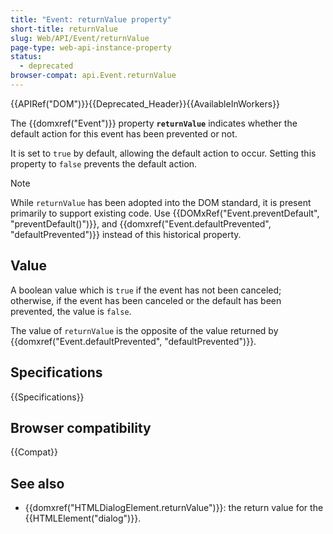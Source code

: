 ```yaml
---
title: "Event: returnValue property"
short-title: returnValue
slug: Web/API/Event/returnValue
page-type: web-api-instance-property
status:
  - deprecated
browser-compat: api.Event.returnValue
---
```


{{APIRef("DOM")}}{{Deprecated_Header}}{{AvailableInWorkers}}

The {{domxref("Event")}} property
**`returnValue`** indicates whether the default action for
this event has been prevented or not.

It is set to `true` by
default, allowing the default action to occur. Setting this property to
`false` prevents the default action.

> [!NOTE]
> While `returnValue` has been adopted into the DOM
> standard, it is present primarily to support existing code. Use
> {{DOMxRef("Event.preventDefault", "preventDefault()")}}, and
> {{domxref("Event.defaultPrevented", "defaultPrevented")}} instead of this historical
> property.

## Value

A boolean value which is `true` if the event has not been
canceled; otherwise, if the event has been canceled or the default has been prevented,
the value is `false`.

The value of `returnValue` is the opposite of the value returned by
{{domxref("Event.defaultPrevented", "defaultPrevented")}}.

## Specifications

{{Specifications}}

## Browser compatibility

{{Compat}}

## See also

- {{domxref("HTMLDialogElement.returnValue")}}: the return value for the {{HTMLElement("dialog")}}.
